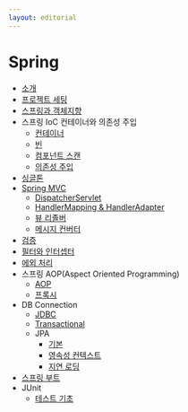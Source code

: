 ```yaml
---
layout: editorial
---
```


# Spring

* [소개](introduce.md)
* [프로젝트 세팅](project_setting.md)
* [스프링과 객체지향](oop.md)
* 스프링 IoC 컨테이너와 의존성 주입
    * [컨테이너](container.md)
    * [빈](beans.md)
    * [컴포넌트 스캔](component_scan.md)
    * [의존성 주입](dependency_injection.md)
* [싱글톤](singleton.md)
* [Spring MVC](spring_mvc.md)
    * [DispatcherServlet](dispatcher_servlet.md)
    * [HandlerMapping & HandlerAdapter](handler_mapping_adapter.md)
    * [뷰 리졸버](view_resolver.md)
    * [메시지 컨버터](message_converter.md)
* [검증](validator.md)
* [필터와 인터셉터](filter_interceptor.md)
* [에외 처리](exception_handling.md)
* 스프링 AOP(Aspect Oriented Programming)
    * [AOP](aop.md)
    * [프록시](proxy.md)
* DB Connection
    * [JDBC](jdbc.md)
    * [Transactional](transactional.md)
    * JPA
        * [기본](jpa_basic.md)
        * [영속성 컨텍스트](persistence_context.md)
        * [지연 로딩](lazy_loading.md)
* [스프링 부트](spring_boot.md)
* JUnit
    * [테스트 기초](testing_basic.md)
